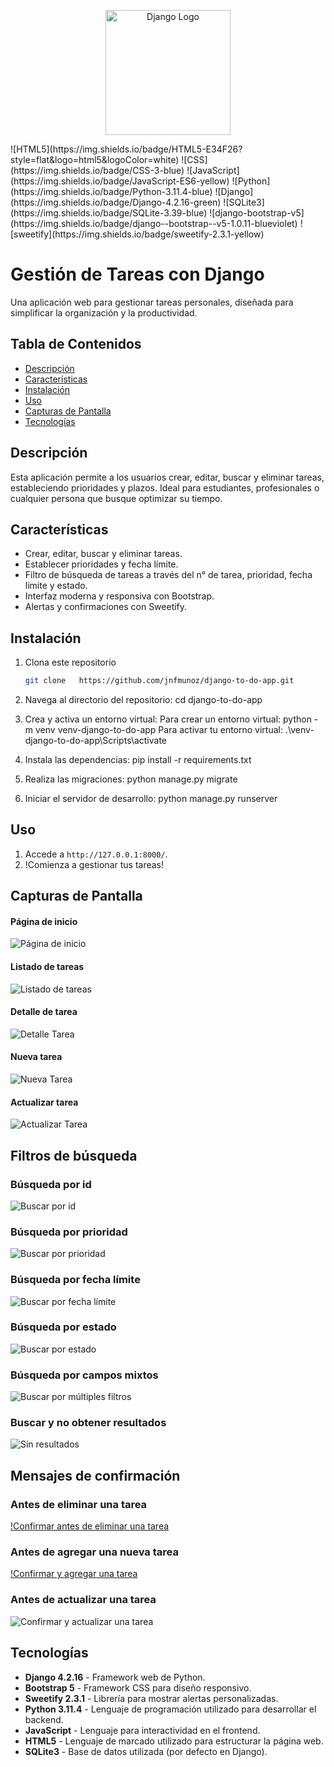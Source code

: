 <p align="center">
  <img src="https://upload.wikimedia.org/wikipedia/commons/7/75/Django_logo.svg" alt="Django Logo" width="200">
</p>
![HTML5](https://img.shields.io/badge/HTML5-E34F26?style=flat&logo=html5&logoColor=white) 
![CSS](https://img.shields.io/badge/CSS-3-blue) ![JavaScript](https://img.shields.io/badge/JavaScript-ES6-yellow) ![Python](https://img.shields.io/badge/Python-3.11.4-blue) ![Django](https://img.shields.io/badge/Django-4.2.16-green) ![SQLite3](https://img.shields.io/badge/SQLite-3.39-blue) ![django-bootstrap-v5](https://img.shields.io/badge/django--bootstrap--v5-1.0.11-blueviolet) ![sweetify](https://img.shields.io/badge/sweetify-2.3.1-yellow)   

# Gestión de Tareas con Django
Una aplicación web para gestionar tareas personales, diseñada para simplificar la organización y la productividad.
## Tabla de Contenidos
- [Descripción](#descripción)
- [Características](#características)
- [Instalación](#instalación)
- [Uso](#uso)
- [Capturas de Pantalla](#capturas-de-pantalla)
- [Tecnologías](#tecnologías)

## Descripción
Esta aplicación permite a los usuarios crear, editar, buscar y eliminar tareas, estableciendo prioridades y plazos. Ideal para estudiantes, profesionales o cualquier persona que busque optimizar su tiempo.

## Características
- Crear, editar, buscar y eliminar tareas.
- Establecer prioridades y fecha límite.
- Filtro de búsqueda de tareas a través del n° de tarea, prioridad, fecha límite y estado.
- Interfaz moderna y responsiva con Bootstrap.
- Alertas y confirmaciones con Sweetify.

## Instalación
1. Clona este repositorio
	```bash
	git clone 	https://github.com/jnfmunoz/django-to-do-app.git

2. Navega al directorio del repositorio:
    cd django-to-do-app

3. Crea y activa un entorno virtual:
    Para crear un entorno virtual:
        python -m venv venv-django-to-do-app
    Para activar tu entorno virtual:
        .\venv-django-to-do-app\Scripts\activate

4. Instala las dependencias:
        pip install -r requirements.txt

5. Realiza las migraciones:
        python manage.py migrate

6. Iniciar el servidor de desarrollo:
        python manage.py runserver

## Uso
1. Accede a `http://127.0.0.1:8000/`.
2. !Comienza a gestionar tus tareas!

## Capturas de Pantalla

#### Página de inicio
![Página de inicio](screenshots/index.PNG)

#### Listado de tareas
![Listado de tareas](screenshots/task-list.PNG)

#### Detalle de tarea
![Detalle Tarea](screenshots/task-detail.PNG)

#### Nueva tarea
![Nueva Tarea](screenshots/new-task.PNG)

#### Actualizar tarea
![Actualizar Tarea](screenshots/update-task.PNG)

## Filtros de búsqueda

### Búsqueda por id
![Buscar por id](screenshots/search-task-by-id.PNG)

### Búsqueda por prioridad
![Buscar por prioridad](screenshots/search-task-by-priority.PNG)

### Búsqueda por fecha límite
![Buscar por fecha límite](screenshots/search-task-by-deadline.PNG)

### Búsqueda por estado
![Buscar por estado](screenshots/search-task-by-status.PNG)

### Búsqueda por campos mixtos
![Buscar por múltiples filtros](screenshots/search-task-mixed.PNG)

### Buscar y no obtener resultados
![Sin resultados](screenshots/search-task-no-results.PNG)

## Mensajes de confirmación
### Antes de eliminar una tarea
[!Confirmar antes de eliminar una tarea](screenshots/delete-task-confirm-message.PNG)

### Antes de agregar una nueva tarea
[!Confirmar y agregar una tarea](screenshots/new-task-confirm-message.PNG)

### Antes de actualizar una tarea
![Confirmar y actualizar una tarea](screenshots/update-task-confirm-message.PNG)

## Tecnologías
- **Django 4.2.16** - Framework web de Python.
- **Bootstrap 5** - Framework CSS para diseño responsivo.
- **Sweetify 2.3.1** - Librería para mostrar alertas personalizadas.
- **Python 3.11.4** - Lenguaje de programación utilizado para desarrollar el backend.
- **JavaScript** - Lenguaje para interactividad en el frontend.
- **HTML5** - Lenguaje de marcado utilizado para estructurar la página web.
- **SQLite3** - Base de datos utilizada (por defecto en Django).